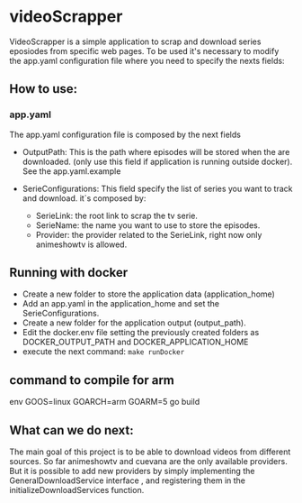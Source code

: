 # videoScrapper

VideoScrapper is a simple application to scrap and download series eposiodes from specific web pages.
To be used it's necessary to modify the app.yaml configuration file where you need to specify the nexts fields:
## How to use:
### app.yaml
The app.yaml configuration file is composed by the next fields
- OutputPath: This is the path where episodes will be stored  when the are downloaded. (only use this field if application is running outside docker).
See the app.yaml.example 

- SerieConfigurations: This field specify the list of series you want to track and download. it`s composed by:
  - SerieLink: the root link to scrap the tv serie.
  - SerieName: the name you want to use to store the episodes.
  - Provider:  the provider related to the SerieLink, right now only animeshowtv is allowed.


## Running with docker
- Create a new folder  to store the application data (application_home)
- Add an app.yaml in the application_home and  set the SerieConfigurations.
- Create a new folder for the application output (output_path). 
- Edit  the docker.env file setting the previously created folders as DOCKER_OUTPUT_PATH and DOCKER_APPLICATION_HOME
- execute the next command:
```make runDocker```


## command to compile for arm

env GOOS=linux GOARCH=arm GOARM=5 go build


## What can we do next:

The main goal of this project is to be able to download videos from different sources. So far animeshowtv and cuevana are the only available providers. But it is possible to add new providers by simply implementing the GeneralDownloadService interface , and registering them in the initializeDownloadServices function. 
